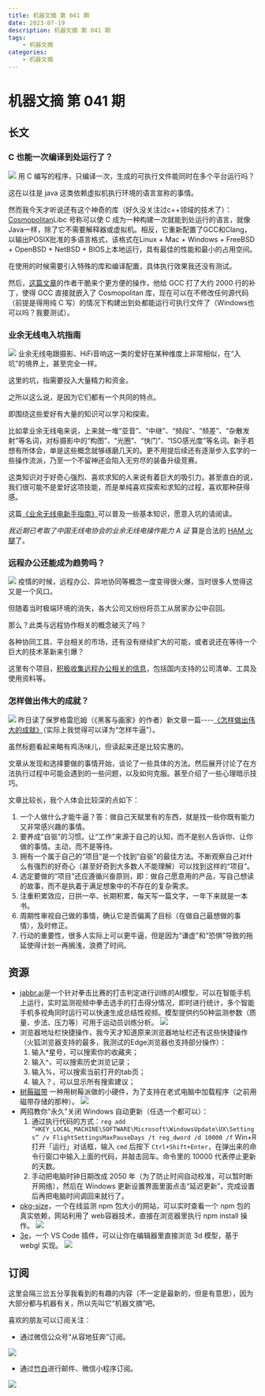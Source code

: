 ```yaml
---
title: 机器文摘 第 041 期
date: 2023-07-19
description: 机器文摘 第 041 期
tags:
    - 机器文摘
categories:
    - 机器文摘
---
```

# 机器文摘 第 041 期

## 长文
### C 也能一次编译到处运行了？
![](2023-07-19-09-28-30.png)
用 C 编写的程序，只编译一次，生成的可执行文件能同时在多个平台运行吗？

这在以往是 java 这类依赖虚拟机执行环境的语言宣称的事情。

然而我今天才听说还有这个神奇的库（好久没关注过c++领域的技术了）：[Cosmopolitan](https://github.com/jart/cosmopolitan)Libc 号称可以使 C 成为一种构建一次就能到处运行的语言，就像Java一样，除了它不需要解释器或虚拟机。相反，它重新配置了GCC和Clang，以输出POSIX批准的多语言格式，该格式在Linux + Mac + Windows + FreeBSD + OpenBSD + NetBSD + BIOS上本地运行，具有最佳的性能和最小的占用空间。

在使用的时候需要引入特殊的库和编译配置，具体执行效果我还没有测试。

然后，[这篇文章](https://ahgamut.github.io/2023/07/13/patching-gcc-cosmo/)的作者干脆来个更方便的操作，他给 GCC 打了大约 2000 行的补丁，使得 GCC 直接就嵌入了 Cosmopolitan 库，现在可以在不修改任何源代码（前提是得用纯 C 写）的情况下构建出到处都能运行可执行文件了（Windows也可以吗？我要测试）。

### 业余无线电入坑指南
![](2023-07-19-09-29-07.png)
业余无线电跟摄影、HiFi音响这一类的爱好在某种维度上非常相似，在“入坑”的境界上，甚至完全一样。

这里的坑，指需要投入大量精力和资金。

之所以这么说，是因为它们都有一个共同的特点。

即围绕这些爱好有大量的知识可以学习和探索。

比如拿业余无线电来说，上来就一堆“亚音”、“中继”、“频段”、“频差”、“杂散发射”等名词，对标摄影中的“构图”、“光圈”、“快门”、“ISO感光度”等名词。新手若想有所体会，单是这些概念就够琢磨几天的。更不用提后续还有逐渐步入玄学的一些操作流派，乃至一个不留神还会陷入无穷尽的装备升级竞赛。

这类知识对于好奇心强烈、喜欢求知的人来说有着巨大的吸引力。甚至直白的说，我们很可能不是爱好这项技能，而是单纯喜欢探索和求知的过程，喜欢那种获得感。

这篇[《业余无线电新手指南》](https://zhuanlan.zhihu.com/p/585518350)可以普及一些基本知识，愿意入坑的请阅读。

*我近期已考取了中国无线电协会的业余无线电操作能力 A 证* 算是合法的 [HAM 火腿](https://baike.baidu.com/item/%E6%97%A0%E7%BA%BF%E7%94%B5%E7%88%B1%E5%A5%BD%E8%80%85/6509242)了。

### 远程办公还能成为趋势吗？
![](2023-07-19-09-29-47.png)
疫情的时候，远程办公、异地协同等概念一度变得很火爆，当时很多人觉得这又是一个风口。

但随着当时极端环境的消失，各大公司又纷纷将员工从居家办公中召回。

那么？此类与远程协作相关的概念破灭了吗？

各种协同工具、平台相关的市场，还有没有继续扩大的可能，或者说还在等待一个巨大的技术革新来引爆？

这里有个项目，[积极收集远程办公相关的信息](https://github.com/LinuxSuRen/remote-jobs-in-china)，包括国内支持的公司清单、工具及使用资料等。

### 怎样做出伟大的成就？
![](2023-07-19-09-30-40.png)
昨日读了保罗格雷厄姆（《黑客与画家》的作者）新文章一篇----[《怎样做出伟大的成就》](http://paulgraham.com/greatwork.html)（实际上我觉得可以译为“怎样牛逼”）。

虽然标题看起来略有鸡汤味儿，但读起来还是比较实惠的。

文章从发现和选择要做的事情开始，谈论了一些具体的方法。然后展开讨论了在方法执行过程中可能会遇到的一些问题，以及如何克服。甚至介绍了一些心理暗示技巧。

文章比较长，我个人体会比较深的点如下：
  1. 一个人做什么才能牛逼？答：做自己天赋里有的东西，就是找一些你既有能力又非常感兴趣的事情。
  2. 要养成“自驱”的习惯。让“工作”来源于自己的认知，而不是别人告诉你、让你做的事情。主动，而不是等待。
  3. 拥有一个属于自己的“项目”是一个找到“自驱”的最佳方法。不断观察自己对什么有强烈的好奇心（甚至好奇到大多数人不能理解）可以找到这样的“项目”。
  4. 选定要做的“项目”还应遵循兴奋原则，即：做自己愿意用的产品，写自己想读的故事，而不是执着于满足想象中的不存在的复杂需求。
  5. 注重积累效应，日拱一卒、长期积累，每天写一篇文字，一年下来就是一本书。
  6. 周期性审视自己做的事情，确认它是否偏离了目标（在做自己最想做的事情），及时修正。
  7. 行动的重要性，很多人实际上可以更牛逼，但是因为“谦虚”和“恐惧”导致的拖延使得计划一再搁浅，浪费了时间。

## 资源
- [jabbr.ai](http://t.cn/A60wPLwI)是一个针对拳击比赛的打击判定进行训练的AI模型，可以在智能手机上运行，实时监测视频中拳击选手的打击得分情况，即时进行统计，多个智能手机多视角同时运行可以快速生成总结性视频。模型提供约50种监测参数（质量、步法、压力等）可用于运动员训练分析。
  ![](2023-07-19-09-31-11.png)
- 浏览器地址栏快捷操作，我今天才知道原来浏览器地址栏还有这些快捷操作（火狐浏览器支持的最多，我测试的Edge浏览器也支持部分操作）：
  1. 输入*星号，可以搜索你的收藏夹；
  2. 输入^，可以搜索历史浏览记录；
  3. 输入%，可以搜索当前打开的tab页；
  4. 输入？，可以显示所有搜索建议； ​​​
- [树莓磁带](https://video.weibo.com/show?fid=1034:4923133602234429) 一种用树莓派做的小硬件，为了支持在老式电脑中加载程序（之前用磁带存储的那种）。
  ![](2023-07-19-09-31-40.png)
- 两招教你“永久”关闭 Windows 自动更新（任选一个都可以）：
  1. 通过执行代码的方式：`reg add “HKEY_LOCAL_MACHINE\SOFTWARE\Microsoft\WindowsUpdate\UX\Settings” /v FlightSettingsMaxPauseDays /t reg_dword /d 10000 /f` Win+R 打开「运行」对话框，输入 `cmd` 后按下 `Ctrl+Shift+Enter`，在弹出来的命令行窗口中输入上面的代码，并敲击回车。命令里的 10000 代表停止更新的天数。
  2. 手动把电脑时钟日期改成 2050 年（为了防止时间自动校准，可以暂时断开网络），然后在 Windows 更新设置界面里面点击“延迟更新”，完成设置后再把电脑时间调回来就行了。
- [pkg-size](https://pkg-size.dev/)，一个在线监测 npm 包大小的网站，可以实时查看一个 npm 包的真实依赖，网站利用了 web容器技术，直接在浏览器里执行 npm install 操作。
  ![](2023-07-19-09-32-07.png)
- [3e](https://marketplace.visualstudio.com/items?itemName=degreat.3e)，一个 VS Code 插件，可以让你在编辑器里直接浏览 3d 模型，基于 webgl 实现。
  ![](2023-07-19-09-32-58.png)

## 订阅
这里会隔三岔五分享我看到的有趣的内容（不一定是最新的，但是有意思），因为大部分都与机器有关，所以先叫它“机器文摘”吧。

喜欢的朋友可以订阅关注：

- 通过微信公众号“从容地狂奔”订阅。

![](../weixin.jpg)

- 通过[竹白](https://zhubai.love/)进行邮件、微信小程序订阅。

![](../zhubai.jpg)
